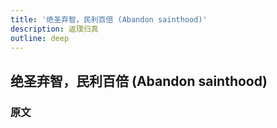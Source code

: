 ```yaml
---
title: '绝圣弃智，民利百倍 (Abandon sainthood)'
description: 返璞归真
outline: deep
---
```


## 绝圣弃智，民利百倍 (Abandon sainthood)

### 原文

